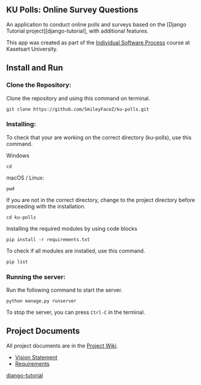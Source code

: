 ## KU Polls: Online Survey Questions 

An application to conduct online polls and surveys based
on the [Django Tutorial project][django-tutorial], with
additional features.

This app was created as part of the [Individual Software Process](
https://cpske.github.io/ISP) course at Kasetsart University.

## Install and Run

### Clone the Repository:
Clone the repository and using this command on terminal.
```commandline
git clone https://github.com/SmileyFaceZ/ku-polls.git
```

### Installing:

To check that your are working on the correct directory (ku-polls), use this command.

Windows
```commandline
cd
```

macOS / Linux:
```commandline
pwd
```

If you are not in the correct directory, change to the project directory before proceeding with the installation.
```commandline
cd ku-polls
```

Installing the required modules by using code blocks
```commandline
pip install -r requirements.txt
```

To check if all modules are installed, use this command.
```commandline
pip list
```

### Running the server:
Run the following command to start the server.
```commandline
python manage.py runserver
```
To stop the server, you can press `Ctrl-C` in the terminal.

## Project Documents

All project documents are in the [Project Wiki](../../wiki/Home).

- [Vision Statement](../../wiki/Vision%20Statement)
- [Requirements](../../wiki/Requirements)

[django-tutorial](https://docs.djangoproject.com/en/4.1/intro/tutorial01/)